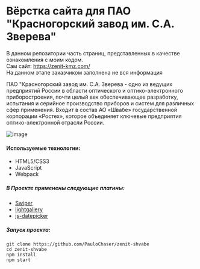 # Вёрстка сайта для ПАО "Красногорский завод им. С.А. Зверева"
В данном репозитории часть страниц, представленных в качестве ознакомления с моим кодом. <br>
Сам сайт: https://zenit-kmz.com/  <br>
На данном этапе заказчиком заполнена не вся информация

<p>ПАО "Красногорский завод им. С.А. Зверева - одно из ведущих предприятий России в области оптического и 
оптико-электронного приборостроения, почти целый век обеспечивающее разработку, 
испытания и серийное производство приборов и систем для различных сфер применения.
Входит в состав АО «Швабе» государственной корпорации «Ростех», которое объединяет ключевые предприятия оптико-электронной отрасли России. </p>

![image](https://github.com/PauloChaser/zenit-shvabe/blob/master/zenit-shvabe.gif)

#### Используемые технологии:

+ HTML5/СSS3
+ JavaScript
+ Webpack

##### В Проекте применены следующие плагины:

+ [Swiper](https://www.npmjs.com/package/swiper)
+ [lightgallery](https://www.npmjs.com/package/lightgallery)
+ [js-datepicker](https://www.npmjs.com/package/js-datepicker)

##### Запуск проекта:
```
git clone https://github.com/PauloChaser/zenit-shvabe
cd zenit-shvabe
npm install
npm start
```
